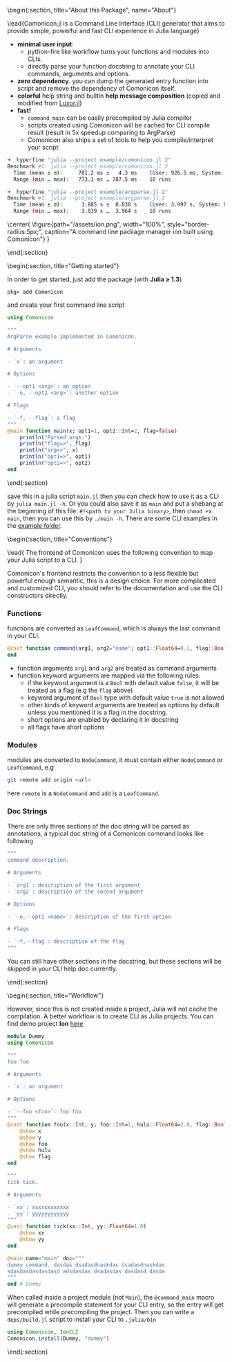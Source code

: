 <!-- =============================
     ABOUT
    ============================== -->

\begin{:section, title="About this Package", name="About"}

\lead{Comonicon.jl is a Command Line Interface (CLI) generator that aims to provide simple, powerful and fast CLI experience in Julia language}

* **minimal user input**:
  * python-fire like workflow turns your functions and modules into CLIs.
  * directly parse your function docstring to annotate your CLI commands, arguments and options.
* **zero dependency**. you can dump the generated entry function into script and remove the dependency of Comonicon itself.
* **colorful** help string and builtin **help message composition** (copied and modified from [Luxor.jl](https://github.com/JuliaGraphics/Luxor.jl))
* **fast!**
  * `command_main` can be easily precompiled by Julia compiler
  * scripts created using Comonicon will be cached for CLI compile result (result in 5x speedup comparing to ArgParse)
  * Comonicon also ships a set of tools to help you compile/interpret your script


```sh
➜  hyperfine "julia --project example/comonicon.jl 2"
Benchmark #1: julia --project example/comonicon.jl 2
  Time (mean ± σ):     781.2 ms ±   4.3 ms    [User: 926.5 ms, System: 132.4 ms]
  Range (min … max):   773.1 ms … 787.5 ms    10 runs

➜  hyperfine "julia --project example/argparse.jl 2"
Benchmark #1: julia --project example/argparse.jl 2
  Time (mean ± σ):      3.885 s ±  0.038 s    [User: 3.997 s, System: 0.159 s]
  Range (min … max):    3.839 s …  3.964 s    10 runs
```

\center{
  \figure{path="/assets/ion.png", width="100%", style="border-radius:5px;", caption="A command line package manager ion built using Comonicon"}
}

\end{:section}

<!-- =============================
     GETTING STARTED
     ============================== -->
\begin{:section, title="Getting started"}

In order to get started, just add the package (with **Julia ≥ 1.3**)

```julia-repl
pkg> add Comonicon
```

and create your first command line script

```julia
using Comonicon

"""
ArgParse example implemented in Comonicon.

# Arguments

- `x`: an argument

# Options

- `--opt1 <arg>`: an option
- `-o, --opt2 <arg>`: another option

# Flags

- `-f, --flag`: a flag
"""
@main function main(x; opt1=1, opt2::Int=2, flag=false)
    println("Parsed args:")
    println("flag=>", flag)
    println("arg=>", x)
    println("opt1=>", opt1)
    println("opt2=>", opt2)
end
```
\end{:section}

save this in a julia script `main.jl` then you can check how to use it as a CLI by `julia main.jl -h`. Or you could also save it as
`main` and put a shebang at the beginning of this file: `#!<path to your Julia binary>`, then `chmod +x main`, then you can use this
by `./main -h`. There are some CLI examples in the [example folder](https://github.com/Roger-luo/Comonicon.jl/tree/master/example).

\begin{:section, title="Conventions"}

\lead{
  The frontend of Comonicon uses the following convention to map your Julia script to a CLI.
}

Comonicon's frontend restricts the convention to a less flexible but powerful enough
semantic, this is a design choice. For more complicated and customized CLI, you should
refer to the documentation and use the CLI constructors directly.

### Functions

functions are converted as `LeafCommand`, which is always the last command in your CLI.

```julia
@cast function command(arg1, arg2="name"; opt1::Float64=0.1, flag::Bool=false)
end
```

- function arguments `arg1` and `arg2` are treated as command arguments
- function keyword arguments are mapped via the following rules:
  - if the keyword argument is a `Bool` with default value `false`, it will be treated as a flag (e.g the `flag` above)
  - keyword argument of `Bool` type with default value `true` is not allowed
  - other kinds of keyword arguments are treated as options by default unless you mentioned it is a flag in the docstring.
  - short options are enabled by declaring it in docstring
  - all flags have short options


### Modules

modules are converted to `NodeCommand`, it must contain either `NodeCommand` or `LeafCommand`, e.g

```sh
git remote add origin <url>
```

here `remote` is a `NodeCommand` and `add` is a `LeafCommand`.

### Doc Strings

There are only three sections of the doc string will be parsed as annotations, a typical
doc string of a Comonicon command looks like following

```julia
"""
command description.

# Arguments

- `arg1`: description of the first argument
- `arg2`: description of the second argument

# Options

- `-o,--opt1 <name>`: description of the first option

# Flags

- `-f,--flag`: description of the flag
"""
```

You can still have other sections in the docstring, but these sections will be skipped
in your CLI help doc currently.

\end{:section}

\begin{:section, title="Workflow"}

However, since this is not created inside a project, Julia will not cache the compilation.
A better workflow is to create CLI as Julia projects. You can find demo project **Ion** [here](https://github.com/Roger-luo/Comonicon.jl/tree/master/example/Ion)

```julia
module Dummy
using Comonicon

"""
foo foo

# Arguments

- `x`: an argument

# Options

- `--foo <foo>`: foo foo
"""
@cast function foo(x::Int, y; foo::Int=1, hulu::Float64=2.0, flag::Bool=false) where T
    @show x
    @show y
    @show foo
    @show hulu
    @show flag
end

"""
tick tick.

# Arguments

- `xx`: xxxxxxxxxxxx
- `yy`: yyyyyyyyyyyy
"""
@cast function tick(xx::Int, yy::Float64=1.0)
    @show xx
    @show yy
end

@main name="main" doc="""
dummy command. dasdas dsadasdnaskdas dsadasdnaskdas
sdasdasdasdasdasd adsdasdas dsadasdas dasdasd dasda
"""
end # Dummy
```

When called inside a project module (not `Main`), the `@command_main` macro will
generate a precompile statement for your CLI entry, so the entry will get precompiled
while precompiling the project. Then you can write a `deps/build.jl` script to
install your CLI to `.julia/bin`

```julia
using Comonicon, IonCLI
Comonicon.install(Dummy, "dummy")
```


\end{:section}
